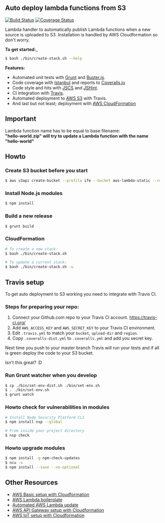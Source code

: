 ## Auto deploy lambda functions from S3

[![Build Status](https://travis-ci.org/5orenso/aws-lambda-autodeploy-lambda.svg?branch=master)](https://travis-ci.org/5orenso/aws-lambda-autodeploy-lambda)
[![Coverage Status](https://coveralls.io/repos/github/5orenso/aws-lambda-autodeploy-lambda/badge.svg?branch=master)](https://coveralls.io/github/5orenso/aws-lambda-autodeploy-lambda?branch=master)

Lambda handler to automatically publish Lambda functions when a new source is uploaded to S3. Installation is handled by AWS Cloudformation so don't worry.

__To get started:___
```bash
$ bash ./bin/create-stack.sh --help
```

__Features:__
* Automated unit tests with [Grunt](http://gruntjs.com/) and [Buster.js](http://docs.busterjs.org/en/latest/).
* Code coverage with [Istanbul](https://istanbul.js.org/) and reports to [Coveralls.io](https://coveralls.io/)
* Code style and hits with [JSCS](http://jscs.info/) and [JSHint](http://jshint.com/).
* CI integration with [Travis](https://travis-ci.org/).
* Automated deployment to [AWS S3](https://aws.amazon.com/s3/) with Travis.
* And last but not least; deployment with [AWS CloudFormation](https://aws.amazon.com/cloudformation/)


## Important

Lambda function name has to be equal to base filename:   
__"hello-world.zip" will try to update a Lambda function with the name "hello-world"__


## Howto

### Create S3 bucket before you start
```bash
$ aws s3api create-bucket --profile ife --bucket aws-lambda-static --region eu-west-1 --create-bucket-configuration LocationConstraint=eu-west-1
```

### Install Node.js modules

```bash
$ npm install
```


### Build a new release

```bash
$ grunt build
```


### CloudFormation

```bash
# To create a new stack:
$ bash ./bin/create-stack.sh

# To update a current stack:
$ bash ./bin/create-stack.sh -u
```



## Travis setup

To get auto deployment to S3 working you need to integrate with Travis CI.


### Steps for preparing your repo:

1. Connect your Github.com repo to your Travis CI account. https://travis-ci.org/
2. Add `AWS_ACCESS_KEY` and `AWS_SECRET_KEY` to your Travis CI environment.
3. Edit `.travis.yml` to match your `bucket`, `upload-dir` and `region`.
4. Copy `.coveralls-dist.yml` to `.coveralls.yml` and add you secret key.

Next time you push to your master branch Travis will run your tests and if all is green
deploy the code to your S3 bucket.

Isn't this great? :D


### Run Grunt watcher when you develop

```bash
$ cp ./bin/set-env-dist.sh ./bin/set-env.sh
$ . ./bin/set-env.sh
$ grunt watch
```


### Howto check for vulnerabilities in modules

```bash
# Install Node Security Platform CLI
$ npm install nsp --global  

# From inside your project directory
$ nsp check  
```


### Howto upgrade modules

```bash
$ npm install -g npm-check-updates
$ ncu -u
$ npm install --save --no-optional
```


## Other Resources

* [AWS Basic setup with Cloudformation](https://github.com/5orenso/aws-cloudformation-base)
* [AWS Lambda boilerplate](https://github.com/5orenso/aws-lambda-boilerplate)
* [Automated AWS Lambda update](https://github.com/5orenso/aws-lambda-autodeploy-lambda)
* [AWS API Gateway setup with Cloudformation](https://github.com/5orenso/aws-cloudformation-api-gateway)
* [AWS IoT setup with Cloudformation](https://github.com/5orenso/aws-cloudformation-iot)
